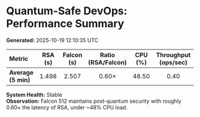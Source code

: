 # Quantum-Safe DevOps: Performance Summary

**Generated:** 2025-10-19 12:10:35 UTC

| Metric | RSA (s) | Falcon (s) | Ratio (RSA/Falcon) | CPU (%) | Throughput (ops/sec) |
|:--------|:-------:|:-----------:|:------------------:|:-------:|:--------------------:|
| **Average (5 min)** | 1.498 | 2.507 | 0.60× | 48.50 | 0.40 |

**System Health:** Stable  
**Observation:** Falcon 512 maintains post-quantum security with roughly 0.60× the latency of RSA, under ~48% CPU load.
